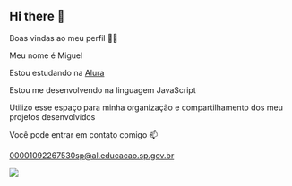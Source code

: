 ## Hi there 👋

Boas vindas ao meu perfil 💙💙

Meu nome é Miguel

Estou estudando na [Alura](www.alura.com.br)

Estou me desenvolvendo na linguagem JavaScript

Utilizo esse espaço para minha organização e compartilhamento dos meu projetos desenvolvidos

Você pode entrar em contato comigo 📫

00001092267530sp@al.educacao.sp.gov.br

![](https://th.bing.com/th/id/R.cfaa7b11da02cb352e1422c5118498dc?rik=XG2UIFowO5E2BA&pid=ImgRaw&r=0)
